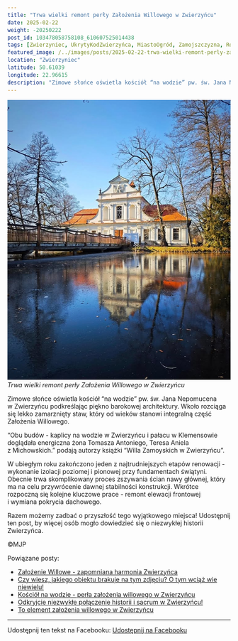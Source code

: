 ```yaml
---
title: "Trwa wielki remont perły Założenia Willowego w Zwierzyńcu"
date: 2025-02-22
weight: -20250222
post_id: 103478058758108_610607525014438
tags: [Zwierzyniec, UkrytyKodZwierzyńca, MiastoOgród, Zamojszczyzna, Roztocze, Lubelskie, villarestituta, turystyka, dziedzictwo, zabytki, krajobrazy, TajemnicePrzeszłości, PodróżeWczasie, MagiczneMiejsce, KościółNaWodzie, RomantycznyZwierzyniec]
featured_image: /../images/posts/2025-02-22-trwa-wielki-remont-perly-zalozenia-willowego.jpg
location: "Zwierzyniec"
latitude: 50.61039
longitude: 22.96615
description: "Zimowe słońce oświetla kościół “na wodzie” pw. św. Jana Nepomucena w Zwierzyńcu podkreślając piękno barokowej architektury. Wkoło rozciąga się lekko z..."
---
```


![Trwa wielki remont perły Założenia Willowego w Zwierzyńcu](/images/posts/2025-02-22-trwa-wielki-remont-perly-zalozenia-willowego.jpg)
*Trwa wielki remont perły Założenia Willowego w Zwierzyńcu*

Zimowe słońce oświetla kościół “na wodzie” pw. św. Jana Nepomucena w Zwierzyńcu podkreślając piękno barokowej architektury. Wkoło rozciąga się lekko zamarznięty staw, który od wieków stanowi integralną część Założenia Willowego.

“Obu budów - kaplicy na wodzie w Zwierzyńcu i pałacu w Klemensowie doglądała energiczna żona Tomasza Antoniego, Teresa Aniela z Michowskich.” podają autorzy książki “Willa Zamoyskich w Zwierzyńcu”.

W ubiegłym roku zakończono jeden z najtrudniejszych etapów renowacji - wykonanie izolacji poziomej i pionowej przy fundamentach świątyni. Obecnie trwa skomplikowany proces zszywania ścian nawy głównej, który ma na celu przywrócenie dawnej stabilności konstrukcji. Wkrótce rozpoczną się kolejne kluczowe prace - remont elewacji frontowej i wymiana pokrycia dachowego.

Razem możemy zadbać o przyszłość tego wyjątkowego miejsca! Udostępnij ten post, by więcej osób mogło dowiedzieć się o niezwykłej historii Zwierzyńca.



©MJP

Powiązane posty:
- [Założenie Willowe - zapomniana harmonia Zwierzyńca](/posts/zalozenie-willowe-zapomniana-harmonia-zwierzynca)
- [Czy wiesz, jakiego obiektu brakuje na tym zdjęciu? O tym wciąż wie niewielu!](/posts/czy-wiesz-jakiego-obiektu-brakuje-na-tym-zdjeciu)
- [Kościół na wodzie - perła założenia willowego w Zwierzyńcu](/posts/kosciol-na-wodzie-perla-zalozenia-willowego)
- [Odkryjcie niezwykłe połączenie historii i sacrum w Zwierzyńcu!](/posts/odkryjcie-niezwykle-polaczenie-historii-i-sacrum)
- [To element założenia willowego w Zwierzyńcu](/posts/to-element-zalozenia-willowego-w-zwierzyncu)


---

Udostępnij ten tekst na Facebooku:
[Udostępnij na Facebooku](https://www.facebook.com/sharer/sharer.php?u=https://stowarzyszeniewachniewskiej.pl/posts/trwa-wielki-remont-perly-zalozenia-willowego)

<script type="application/ld+json">
{
  "@context": "https://schema.org",
  "@type": "BlogPosting",
  "headline": "Trwa wielki remont perły Założenia Willowego w Zwierzyńcu",
  "datePublished": "2025-02-22",
  "dateModified": "2025-02-22",
  "author": {
    "@type": "Person",
    "name": "Michał Jan Patyk"
  },
  "publisher": {
    "@type": "Organization",
    "name": "Stowarzyszenie im. Aleksandry Wachniewskiej",
    "logo": {
      "@type": "ImageObject",
      "url": "https://stowarzyszeniewachniewskiej.pl/images/logo/logo.svg"
    }
  },
  "mainEntityOfPage": {
    "@type": "WebPage",
    "@id": "https://stowarzyszeniewachniewskiej.pl/posts/trwa-wielki-remont-perly-zalozenia-willowego"
  },
  "image": {
    "@type": "ImageObject",
    "url": "https://stowarzyszeniewachniewskiej.pl/images/posts/2025-02-22-trwa-wielki-remont-perly-zalozenia-willowego.jpg"
  },
  "articleSection": "Dziedzictwo Kulturowe i Zabytki",
  "keywords": "Zwierzyniec, UkrytyKodZwierzyńca, MiastoOgród, Zamojszczyzna, Roztocze, Lubelskie, villarestituta, turystyka, dziedzictwo, zabytki, krajobrazy, TajemnicePrzeszłości, PodróżeWczasie, MagiczneMiejsce, KościółNaWodzie, RomantycznyZwierzyniec",
  "wordCount": 128,
  "articleBody": "Zimowe słońce oświetla kościół “na wodzie” pw. św. Jana Nepomucena w Zwierzyńcu podkreślając piękno barokowej architektury. Wkoło rozciąga się lekko zamarznięty staw, który od wieków stanowi integralną część Założenia Willowego. \n\n“Obu budów - kaplicy na wodzie w Zwierzyńcu i pałacu w Klemensowie doglądała energiczna żona Tomasza Antoniego, Teresa Aniela z Michowskich.” podają autorzy książki “Willa Zamoyskich w Zwierzyńcu”.\n\nW ubiegłym roku zakończono jeden z najtrudniejszych etapów renowacji - wykonanie izolacji poziomej i pionowej przy fundamentach świątyni. Obecnie trwa skomplikowany proces zszywania ścian nawy głównej, który ma na celu przywrócenie dawnej stabilności konstrukcji. Wkrótce rozpoczną się kolejne kluczowe prace - remont elewacji frontowej i wymiana pokrycia dachowego.\n\nRazem możemy zadbać o przyszłość tego wyjątkowego miejsca! Udostępnij ten post, by więcej osób mogło dowiedzieć się o niezwykłej historii Zwierzyńca.\n\n               \n\n©MJP",
  "description": "Odkryj piękno Zwierzyńca i jego zabytki.",
  "copyrightHolder": {
    "@type": "Person",
    "name": "Michał Jan Patyk"
  }
}
</script>
<script type="application/ld+json">
{
  "@context": "https://schema.org",
  "@type": "BreadcrumbList",
  "itemListElement": [
    {
      "@type": "ListItem",
      "position": 1,
      "name": "Home",
      "item": "https://stowarzyszeniewachniewskiej.pl"
    },
    {
      "@type": "ListItem",
      "position": 2,
      "name": "posts",
      "item": "https://stowarzyszeniewachniewskiej.pl/posts"
    },
    {
      "@type": "ListItem",
      "position": 3,
      "name": "Trwa wielki remont perły Założenia Willowego w Zwierzyńcu",
      "item": "https://stowarzyszeniewachniewskiej.pl/posts/trwa-wielki-remont-perly-zalozenia-willowego"
    }
  ]
}
</script>
